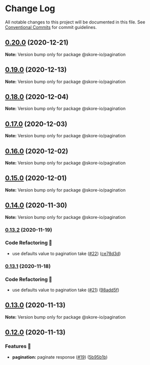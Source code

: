 # Change Log

All notable changes to this project will be documented in this file.
See [Conventional Commits](https://conventionalcommits.org) for commit guidelines.

## [0.20.0](https://github.com/skore-io/nestjs-extensions/compare/v0.19.0...v0.20.0) (2020-12-21)

**Note:** Version bump only for package @skore-io/pagination





## [0.19.0](https://github.com/skore-io/nestjs-extensions/compare/v0.18.1...v0.19.0) (2020-12-13)

**Note:** Version bump only for package @skore-io/pagination





## [0.18.0](https://github.com/skore-io/nestjs-extensions/compare/v0.17.0...v0.18.0) (2020-12-04)

**Note:** Version bump only for package @skore-io/pagination





## [0.17.0](https://github.com/skore-io/nestjs-extensions/compare/v0.16.0...v0.17.0) (2020-12-03)

**Note:** Version bump only for package @skore-io/pagination





## [0.16.0](https://github.com/skore-io/nestjs-extensions/compare/v0.15.1...v0.16.0) (2020-12-02)

**Note:** Version bump only for package @skore-io/pagination





## [0.15.0](https://github.com/skore-io/nestjs-extensions/compare/v0.14.0...v0.15.0) (2020-12-01)

**Note:** Version bump only for package @skore-io/pagination





## [0.14.0](https://github.com/skore-io/nestjs-extensions/compare/v0.13.2...v0.14.0) (2020-11-30)

**Note:** Version bump only for package @skore-io/pagination





### [0.13.2](https://github.com/skore-io/nestjs-extensions/compare/v0.13.1...v0.13.2) (2020-11-19)


### Code Refactoring 🎨

* use defaults value to pagination take ([#22](https://github.com/skore-io/nestjs-extensions/issues/22)) ([ce78d3d](https://github.com/skore-io/nestjs-extensions/commit/ce78d3d8bab88fd4ff3dfc65c3277c6f93e20c98))



### [0.13.1](https://github.com/skore-io/nestjs-extensions/compare/v0.13.0...v0.13.1) (2020-11-18)


### Code Refactoring 🎨

* use defaults value to pagination take ([#21](https://github.com/skore-io/nestjs-extensions/issues/21)) ([98add5f](https://github.com/skore-io/nestjs-extensions/commit/98add5f04c8c15bd11e2aecaac3ea85e2d9ab4aa))



## [0.13.0](https://github.com/skore-io/nestjs-extensions/compare/v0.12.0...v0.13.0) (2020-11-13)

**Note:** Version bump only for package @skore-io/pagination





## [0.12.0](https://github.com/skore-io/nestjs-extensions/compare/v0.11.0...v0.12.0) (2020-11-13)


### Features 🚀

* **pagination:** paginate response ([#19](https://github.com/skore-io/nestjs-extensions/issues/19)) ([5b95b1b](https://github.com/skore-io/nestjs-extensions/commit/5b95b1be0a30a8820bdb96ab6863b2ec11806cb7))
